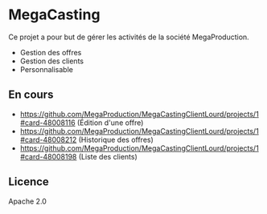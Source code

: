 # MegaCasting

Ce projet a pour but de gérer les activités de la société MegaProduction.

  - Gestion des offres
  - Gestion des clients
  - Personnalisable

## En cours

 - https://github.com/MegaProduction/MegaCastingClientLourd/projects/1#card-48008116 (Édition d'une offre)
 - https://github.com/MegaProduction/MegaCastingClientLourd/projects/1#card-48008212 (Historique des offres)
 - https://github.com/MegaProduction/MegaCastingClientLourd/projects/1#card-48008198 (Liste des clients)

Licence
----

Apache 2.0
